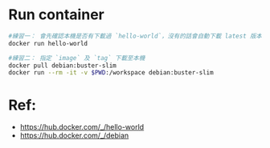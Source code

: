 # Run container

```bash
#練習一： 會先確認本機是否有下載過 `hello-world`，沒有的話會自動下載 latest 版本 image
docker run hello-world

#練習二： 指定 `image` 及 `tag` 下載至本機
docker pull debian:buster-slim
docker run --rm -it -v $PWD:/workspace debian:buster-slim
```


# Ref:
- https://hub.docker.com/_/hello-world
- https://hub.docker.com/_/debian
